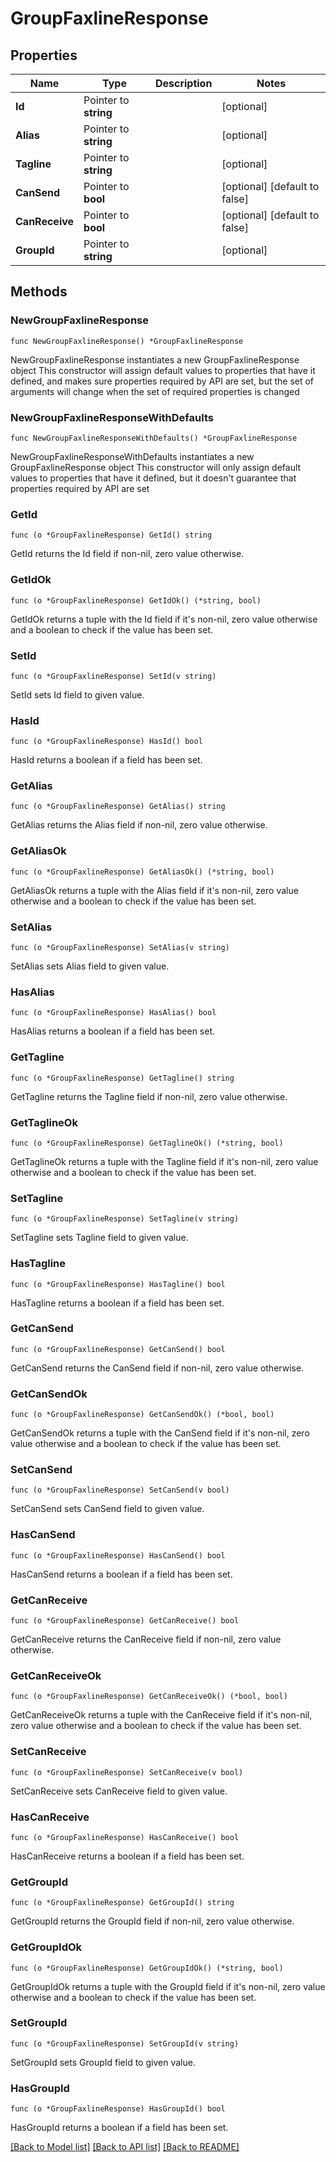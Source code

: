 # GroupFaxlineResponse

## Properties

Name | Type | Description | Notes
------------ | ------------- | ------------- | -------------
**Id** | Pointer to **string** |  | [optional] 
**Alias** | Pointer to **string** |  | [optional] 
**Tagline** | Pointer to **string** |  | [optional] 
**CanSend** | Pointer to **bool** |  | [optional] [default to false]
**CanReceive** | Pointer to **bool** |  | [optional] [default to false]
**GroupId** | Pointer to **string** |  | [optional] 

## Methods

### NewGroupFaxlineResponse

`func NewGroupFaxlineResponse() *GroupFaxlineResponse`

NewGroupFaxlineResponse instantiates a new GroupFaxlineResponse object
This constructor will assign default values to properties that have it defined,
and makes sure properties required by API are set, but the set of arguments
will change when the set of required properties is changed

### NewGroupFaxlineResponseWithDefaults

`func NewGroupFaxlineResponseWithDefaults() *GroupFaxlineResponse`

NewGroupFaxlineResponseWithDefaults instantiates a new GroupFaxlineResponse object
This constructor will only assign default values to properties that have it defined,
but it doesn't guarantee that properties required by API are set

### GetId

`func (o *GroupFaxlineResponse) GetId() string`

GetId returns the Id field if non-nil, zero value otherwise.

### GetIdOk

`func (o *GroupFaxlineResponse) GetIdOk() (*string, bool)`

GetIdOk returns a tuple with the Id field if it's non-nil, zero value otherwise
and a boolean to check if the value has been set.

### SetId

`func (o *GroupFaxlineResponse) SetId(v string)`

SetId sets Id field to given value.

### HasId

`func (o *GroupFaxlineResponse) HasId() bool`

HasId returns a boolean if a field has been set.

### GetAlias

`func (o *GroupFaxlineResponse) GetAlias() string`

GetAlias returns the Alias field if non-nil, zero value otherwise.

### GetAliasOk

`func (o *GroupFaxlineResponse) GetAliasOk() (*string, bool)`

GetAliasOk returns a tuple with the Alias field if it's non-nil, zero value otherwise
and a boolean to check if the value has been set.

### SetAlias

`func (o *GroupFaxlineResponse) SetAlias(v string)`

SetAlias sets Alias field to given value.

### HasAlias

`func (o *GroupFaxlineResponse) HasAlias() bool`

HasAlias returns a boolean if a field has been set.

### GetTagline

`func (o *GroupFaxlineResponse) GetTagline() string`

GetTagline returns the Tagline field if non-nil, zero value otherwise.

### GetTaglineOk

`func (o *GroupFaxlineResponse) GetTaglineOk() (*string, bool)`

GetTaglineOk returns a tuple with the Tagline field if it's non-nil, zero value otherwise
and a boolean to check if the value has been set.

### SetTagline

`func (o *GroupFaxlineResponse) SetTagline(v string)`

SetTagline sets Tagline field to given value.

### HasTagline

`func (o *GroupFaxlineResponse) HasTagline() bool`

HasTagline returns a boolean if a field has been set.

### GetCanSend

`func (o *GroupFaxlineResponse) GetCanSend() bool`

GetCanSend returns the CanSend field if non-nil, zero value otherwise.

### GetCanSendOk

`func (o *GroupFaxlineResponse) GetCanSendOk() (*bool, bool)`

GetCanSendOk returns a tuple with the CanSend field if it's non-nil, zero value otherwise
and a boolean to check if the value has been set.

### SetCanSend

`func (o *GroupFaxlineResponse) SetCanSend(v bool)`

SetCanSend sets CanSend field to given value.

### HasCanSend

`func (o *GroupFaxlineResponse) HasCanSend() bool`

HasCanSend returns a boolean if a field has been set.

### GetCanReceive

`func (o *GroupFaxlineResponse) GetCanReceive() bool`

GetCanReceive returns the CanReceive field if non-nil, zero value otherwise.

### GetCanReceiveOk

`func (o *GroupFaxlineResponse) GetCanReceiveOk() (*bool, bool)`

GetCanReceiveOk returns a tuple with the CanReceive field if it's non-nil, zero value otherwise
and a boolean to check if the value has been set.

### SetCanReceive

`func (o *GroupFaxlineResponse) SetCanReceive(v bool)`

SetCanReceive sets CanReceive field to given value.

### HasCanReceive

`func (o *GroupFaxlineResponse) HasCanReceive() bool`

HasCanReceive returns a boolean if a field has been set.

### GetGroupId

`func (o *GroupFaxlineResponse) GetGroupId() string`

GetGroupId returns the GroupId field if non-nil, zero value otherwise.

### GetGroupIdOk

`func (o *GroupFaxlineResponse) GetGroupIdOk() (*string, bool)`

GetGroupIdOk returns a tuple with the GroupId field if it's non-nil, zero value otherwise
and a boolean to check if the value has been set.

### SetGroupId

`func (o *GroupFaxlineResponse) SetGroupId(v string)`

SetGroupId sets GroupId field to given value.

### HasGroupId

`func (o *GroupFaxlineResponse) HasGroupId() bool`

HasGroupId returns a boolean if a field has been set.


[[Back to Model list]](../README.md#documentation-for-models) [[Back to API list]](../README.md#documentation-for-api-endpoints) [[Back to README]](../README.md)


